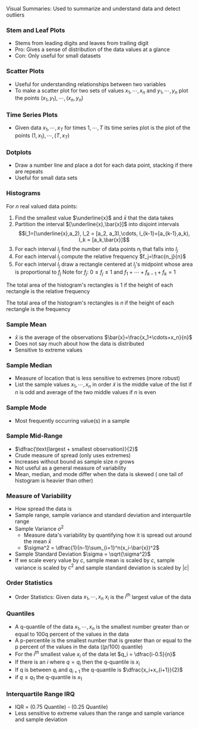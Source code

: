 Visual Summaries: Used to summarize and understand data and detect outliers
### Stem and Leaf Plots
- Stems from leading digits and leaves from trailing digit
- Pro: Gives a sense of distribution of the data values at a glance
- Con: Only useful for small datasets

### Scatter Plots
- Useful for understanding relationships between two variables
- To make a scatter plot for two sets of values ${x_1,\cdots,x_n}$ and ${y_1,\cdots,y_n}$ plot the points $(x_1,y_1),\cdots,(x_n,y_n)$
### Time Series Plots
- Given data $x_1,\cdots,x_T$ for times $1,\cdots,T$ its time series plot is the plot of the points $(1,x_1),\cdots,(T,x_T)$
### Dotplots
- Draw a number line and place a dot for each data point, stacking if there are repeats
- Useful for small data sets
### Histograms
For $n$ real valued data points:
1. Find the smallest value $\underline{x}$ and $\bar{x}$ that the data takes
2. Partition the interval $[\underline{x},\bar{x}]$ into disjoint intervals $$l_1=[\underline{x},a_2), l_2 = [a_2, a_3),\cdots, l_{k-1}=[a_{k-1},a_k), l_k = [a_k,\bar{x}]$$
3. For each interval $l_j$ find the number of data points $n_j$ that falls into $l_j$
4. For each interval $l_j$ compute the relative frequency $f_j=\frac{n_j}{n}$
5. For each interval $l_j$ draw a rectangle centered at $l_j$'s midpoint whose area is proportional to $f_j$
Note for $f_j$: $0\leq f_j\leq 1$ and $f_1+\cdots+f_{k-1}+ f_k = 1$

The total area of the histogram's rectangles is 1 if the height of each rectangle is the relative frequency

The total area of the histogram's rectangles is $n$ if the height of each rectangle is the frequency
### Sample Mean
- $\bar{x}$ is the average of the observations $\bar{x}=\frac{x_1+\cdots+x_n}{n}$
- Does not say much about how the data is distributed
- Sensitive to extreme values
### Sample Median
- Measure of location that is less sensitive to extremes (more robust)
- List the sample values $x_1,\cdots,x_n$ in order $\widetilde{x}$ is the middle value of the list if $n$ is odd and average of the two middle values if $n$ is even
### Sample Mode
- Most frequently occurring value(s) in a sample
### Sample Mid-Range
- $\dfrac{\text{largest + smallest observation}}{2}$
- Crude measure of spread (only uses extremes)
- Increases without bound as sample size $n$ grows
- Not useful as a general measure of variability
- Mean, median, and mode differ when the data is skewed ( one tail of histogram is heavier than other)
### Measure of Variability
- How spread the data is
- Sample range, sample variance and standard deviation and interquartile range
- Sample Variance $\sigma^2$
	- Measure data's variability by quantifying how it is spread out around the mean $\bar{x}$
	- $\sigma^2 = \dfrac{1}{n-1}\sum_{i=1}^n(x_i-\bar{x})^2$
- Sample Standard Deviation $\sigma = \sqrt{\sigma^2}$
- If we scale every value by $c$, sample mean is scaled by $c$, sample variance is scaled by $c^2$ and sample standard deviation is scaled by $|c|$
### Order Statistics
- Order Statistics: Given data  $x_1,\cdots,x_n$ $x_i$ is the $i^{th}$ largest value of the data
### Quantiles
- A q-quantile of the data  $x_1,\cdots,x_n$ is the smallest number greater than or equal to 100q percent of the values in the data
- A p-percentile is the smallest number that is greater than or equal to the p percent of the values in the data ($(p/100)$ quantile) 
- For the $i^{th}$ smallest value $x_i$ of the data let $q_i = \dfrac{i-0.5}{n}$
- If there is an $i$ where $q=q_i$ then the q-quantile is $x_i$
- If q is between $q_i$ and $q_{i+1}$ the q-quantile is $\dfrac{x_i+x_{i+1}}{2}$
- if $q\leq q_1$ the q-quantile is $x_1$
### Interquartile Range IRQ
- IQR = (0.75 Quantile) - (0.25 Quantile)
- Less sensitive to extreme values than the range and sample variance and sample deviation

